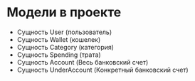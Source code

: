 # Модели в проекте

- Сущность User (пользователь)
- Сущность Wallet (кошелек)
- Сущность Category (категория)
- Сущность Spending (трата)
- Сущность Account (Весь банковский счет)
- Сущность UnderAccount (Конкретный банковский счет)
